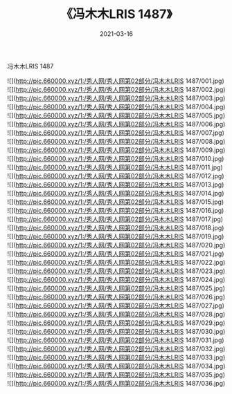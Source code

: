 ﻿---
layout: post
title:  《冯木木LRIS 1487》
date:   2021-03-16
img: http://pic.660000.xyz/1:/秀人网/秀人网第02部分/冯木木LRIS 1487/000.jpg
categories: [美女, 清纯, 唯美]
---

冯木木LRIS 1487

  ![](http://pic.660000.xyz/1:/秀人网/秀人网第02部分/冯木木LRIS 1487/001.jpg) <br> ![](http://pic.660000.xyz/1:/秀人网/秀人网第02部分/冯木木LRIS 1487/002.jpg) <br> ![](http://pic.660000.xyz/1:/秀人网/秀人网第02部分/冯木木LRIS 1487/003.jpg) <br> ![](http://pic.660000.xyz/1:/秀人网/秀人网第02部分/冯木木LRIS 1487/004.jpg) <br> ![](http://pic.660000.xyz/1:/秀人网/秀人网第02部分/冯木木LRIS 1487/005.jpg) <br> ![](http://pic.660000.xyz/1:/秀人网/秀人网第02部分/冯木木LRIS 1487/006.jpg) <br> ![](http://pic.660000.xyz/1:/秀人网/秀人网第02部分/冯木木LRIS 1487/007.jpg) <br> ![](http://pic.660000.xyz/1:/秀人网/秀人网第02部分/冯木木LRIS 1487/008.jpg) <br> ![](http://pic.660000.xyz/1:/秀人网/秀人网第02部分/冯木木LRIS 1487/009.jpg) <br> ![](http://pic.660000.xyz/1:/秀人网/秀人网第02部分/冯木木LRIS 1487/010.jpg) <br> ![](http://pic.660000.xyz/1:/秀人网/秀人网第02部分/冯木木LRIS 1487/011.jpg) <br> ![](http://pic.660000.xyz/1:/秀人网/秀人网第02部分/冯木木LRIS 1487/012.jpg) <br> ![](http://pic.660000.xyz/1:/秀人网/秀人网第02部分/冯木木LRIS 1487/013.jpg) <br> ![](http://pic.660000.xyz/1:/秀人网/秀人网第02部分/冯木木LRIS 1487/014.jpg) <br> ![](http://pic.660000.xyz/1:/秀人网/秀人网第02部分/冯木木LRIS 1487/015.jpg) <br> ![](http://pic.660000.xyz/1:/秀人网/秀人网第02部分/冯木木LRIS 1487/016.jpg) <br> ![](http://pic.660000.xyz/1:/秀人网/秀人网第02部分/冯木木LRIS 1487/017.jpg) <br> ![](http://pic.660000.xyz/1:/秀人网/秀人网第02部分/冯木木LRIS 1487/018.jpg) <br> ![](http://pic.660000.xyz/1:/秀人网/秀人网第02部分/冯木木LRIS 1487/019.jpg) <br> ![](http://pic.660000.xyz/1:/秀人网/秀人网第02部分/冯木木LRIS 1487/020.jpg) <br> ![](http://pic.660000.xyz/1:/秀人网/秀人网第02部分/冯木木LRIS 1487/021.jpg) <br> ![](http://pic.660000.xyz/1:/秀人网/秀人网第02部分/冯木木LRIS 1487/022.jpg) <br> ![](http://pic.660000.xyz/1:/秀人网/秀人网第02部分/冯木木LRIS 1487/023.jpg) <br> ![](http://pic.660000.xyz/1:/秀人网/秀人网第02部分/冯木木LRIS 1487/024.jpg) <br> ![](http://pic.660000.xyz/1:/秀人网/秀人网第02部分/冯木木LRIS 1487/025.jpg) <br> ![](http://pic.660000.xyz/1:/秀人网/秀人网第02部分/冯木木LRIS 1487/026.jpg) <br> ![](http://pic.660000.xyz/1:/秀人网/秀人网第02部分/冯木木LRIS 1487/027.jpg) <br> ![](http://pic.660000.xyz/1:/秀人网/秀人网第02部分/冯木木LRIS 1487/028.jpg) <br> ![](http://pic.660000.xyz/1:/秀人网/秀人网第02部分/冯木木LRIS 1487/029.jpg) <br> ![](http://pic.660000.xyz/1:/秀人网/秀人网第02部分/冯木木LRIS 1487/030.jpg) <br> ![](http://pic.660000.xyz/1:/秀人网/秀人网第02部分/冯木木LRIS 1487/031.jpg) <br> ![](http://pic.660000.xyz/1:/秀人网/秀人网第02部分/冯木木LRIS 1487/032.jpg) <br> ![](http://pic.660000.xyz/1:/秀人网/秀人网第02部分/冯木木LRIS 1487/033.jpg) <br> ![](http://pic.660000.xyz/1:/秀人网/秀人网第02部分/冯木木LRIS 1487/034.jpg) <br> ![](http://pic.660000.xyz/1:/秀人网/秀人网第02部分/冯木木LRIS 1487/035.jpg) <br> ![](http://pic.660000.xyz/1:/秀人网/秀人网第02部分/冯木木LRIS 1487/036.jpg) <br>